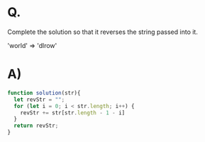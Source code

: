 # Q.
Complete the solution so that it reverses the string passed into it.

'world'  =>  'dlrow'

# A)
```js
function solution(str){
  let revStr = "";
  for (let i = 0; i < str.length; i++) {
    revStr += str[str.length - 1 - i]
  }
  return revStr;
}
```
